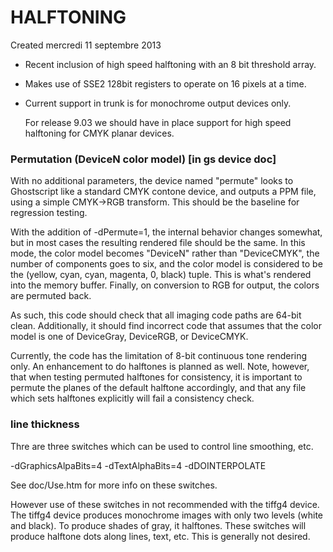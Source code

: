 # HALFTONING
Created mercredi 11 septembre 2013



* Recent inclusion of high speed halftoning with an 8 bit threshold array.
* Makes use of SSE2 128bit registers to operate on 16 pixels at a time.
* Current support in trunk is for monochrome output devices only.

   For release 9.03 we should have in place support for high speed
   halftoning for CMYK planar devices.

### Permutation (DeviceN color model) [in gs device doc]

With no additional parameters, the device named "permute" looks to Ghostscript like a standard CMYK contone device, and outputs a PPM file, using a simple CMYK->RGB transform. This should be the baseline for regression testing.

With the addition of -dPermute=1, the internal behavior changes somewhat, but in most cases the resulting rendered file should be the same. In this mode, the color model becomes "DeviceN" rather than "DeviceCMYK", the number of components goes to six, and the color model is considered to be the (yellow, cyan, cyan, magenta, 0, black) tuple. This is what's rendered into the memory buffer. Finally, on conversion to RGB for output, the colors are permuted back.

As such, this code should check that all imaging code paths are 64-bit clean. Additionally, it should find incorrect code that assumes that the color model is one of DeviceGray, DeviceRGB, or DeviceCMYK.

Currently, the code has the limitation of 8-bit continuous tone rendering only. An enhancement to do halftones is planned as well. Note, however, that when testing permuted halftones for consistency, it is important to permute the planes of the default halftone accordingly, and that any file which sets halftones explicitly will fail a consistency check. 


### line thickness

Thre are three switches which can be used to control line smoothing, etc.

-dGraphicsAlpaBits=4
-dTextAlphaBits=4
-dDOINTERPOLATE

See doc/Use.htm for more info on these switches.

However use of these switches in not recommended with the tiffg4 device. The tiffg4 device produces monochrome images with only two levels (white and black). To produce shades of gray, it halftones. These switches will produce halftone dots along lines, text, etc. This is generally not desired.





